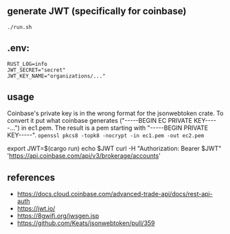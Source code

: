 ## generate JWT (specifically for coinbase)

```./run.sh```

## .env:
```
RUST_LOG=info
JWT_SECRET="secret"
JWT_KEY_NAME="organizations/..."
```

## usage

Coinbase's private key is in the wrong format for the jsonwebtoken crate. To convert it put what coinbase generates 
("-----BEGIN EC PRIVATE KEY-----...") in ec1.pem. The result is a pem starting with "-----BEGIN PRIVATE KEY-----".
```openssl pkcs8 -topk8 -nocrypt -in ec1.pem -out ec2.pem```

export JWT=$(cargo run)
echo $JWT
curl -H "Authorization: Bearer $JWT" 'https://api.coinbase.com/api/v3/brokerage/accounts'


## references

- https://docs.cloud.coinbase.com/advanced-trade-api/docs/rest-api-auth
- https://jwt.io/
- https://8gwifi.org/jwsgen.jsp
- https://github.com/Keats/jsonwebtoken/pull/359

